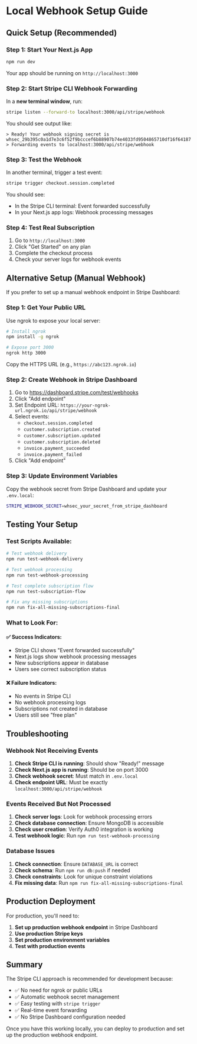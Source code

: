 # Local Webhook Setup Guide

## Quick Setup (Recommended)

### Step 1: Start Your Next.js App
```bash
npm run dev
```
Your app should be running on `http://localhost:3000`

### Step 2: Start Stripe CLI Webhook Forwarding
In a **new terminal window**, run:
```bash
stripe listen --forward-to localhost:3000/api/stripe/webhook
```

You should see output like:
```
> Ready! Your webhook signing secret is whsec_29b395c0a1d7e3c6f52f9bcccef6b88907b74e4033fd9504865710df16f64187
> Forwarding events to localhost:3000/api/stripe/webhook
```

### Step 3: Test the Webhook
In another terminal, trigger a test event:
```bash
stripe trigger checkout.session.completed
```

You should see:
- In the Stripe CLI terminal: Event forwarded successfully
- In your Next.js app logs: Webhook processing messages

### Step 4: Test Real Subscription
1. Go to `http://localhost:3000`
2. Click "Get Started" on any plan
3. Complete the checkout process
4. Check your server logs for webhook events

## Alternative Setup (Manual Webhook)

If you prefer to set up a manual webhook endpoint in Stripe Dashboard:

### Step 1: Get Your Public URL
Use ngrok to expose your local server:
```bash
# Install ngrok
npm install -g ngrok

# Expose port 3000
ngrok http 3000
```

Copy the HTTPS URL (e.g., `https://abc123.ngrok.io`)

### Step 2: Create Webhook in Stripe Dashboard
1. Go to https://dashboard.stripe.com/test/webhooks
2. Click "Add endpoint"
3. Set Endpoint URL: `https://your-ngrok-url.ngrok.io/api/stripe/webhook`
4. Select events:
   - `checkout.session.completed`
   - `customer.subscription.created`
   - `customer.subscription.updated`
   - `customer.subscription.deleted`
   - `invoice.payment_succeeded`
   - `invoice.payment_failed`
5. Click "Add endpoint"

### Step 3: Update Environment Variables
Copy the webhook secret from Stripe Dashboard and update your `.env.local`:
```bash
STRIPE_WEBHOOK_SECRET=whsec_your_secret_from_stripe_dashboard
```

## Testing Your Setup

### Test Scripts Available:
```bash
# Test webhook delivery
npm run test-webhook-delivery

# Test webhook processing
npm run test-webhook-processing

# Test complete subscription flow
npm run test-subscription-flow

# Fix any missing subscriptions
npm run fix-all-missing-subscriptions-final
```

### What to Look For:

#### ✅ Success Indicators:
- Stripe CLI shows "Event forwarded successfully"
- Next.js logs show webhook processing messages
- New subscriptions appear in database
- Users see correct subscription status

#### ❌ Failure Indicators:
- No events in Stripe CLI
- No webhook processing logs
- Subscriptions not created in database
- Users still see "free plan"

## Troubleshooting

### Webhook Not Receiving Events
1. **Check Stripe CLI is running**: Should show "Ready!" message
2. **Check Next.js app is running**: Should be on port 3000
3. **Check webhook secret**: Must match in `.env.local`
4. **Check endpoint URL**: Must be exactly `localhost:3000/api/stripe/webhook`

### Events Received But Not Processed
1. **Check server logs**: Look for webhook processing errors
2. **Check database connection**: Ensure MongoDB is accessible
3. **Check user creation**: Verify Auth0 integration is working
4. **Test webhook logic**: Run `npm run test-webhook-processing`

### Database Issues
1. **Check connection**: Ensure `DATABASE_URL` is correct
2. **Check schema**: Run `npm run db:push` if needed
3. **Check constraints**: Look for unique constraint violations
4. **Fix missing data**: Run `npm run fix-all-missing-subscriptions-final`

## Production Deployment

For production, you'll need to:

1. **Set up production webhook endpoint** in Stripe Dashboard
2. **Use production Stripe keys**
3. **Set production environment variables**
4. **Test with production events**

## Summary

The Stripe CLI approach is recommended for development because:
- ✅ No need for ngrok or public URLs
- ✅ Automatic webhook secret management
- ✅ Easy testing with `stripe trigger`
- ✅ Real-time event forwarding
- ✅ No Stripe Dashboard configuration needed

Once you have this working locally, you can deploy to production and set up the production webhook endpoint.
